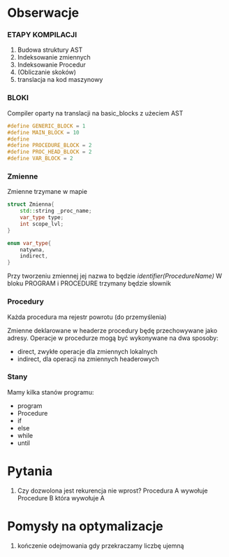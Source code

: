 # Obserwacje

### ETAPY KOMPILACJI
1. Budowa struktury AST
2. Indeksowanie zmiennych
3. Indeksowanie Procedur
4. (Obliczanie skoków)
5. translacja na kod maszynowy


### BLOKI

Compiler oparty na translacji na basic_blocks z użeciem AST

```c++
#define GENERIC_BLOCK = 1
#define MAIN_BLOCK = 10
#define 
#define PROCEDURE_BLOCK = 2
#define PROC_HEAD_BLOCK = 2
#define VAR_BLOCK = 2

```

### Zmienne
Zmienne trzymane w mapie 

``` c++
struct Zmienna{
    std::string _proc_name;
    var_type type;
    int scope_lvl;
}

enum var_type{
    natywna,
    indirect,
}
```
Przy tworzeniu zmiennej jej nazwa to będzie _identifier(ProcedureName)_
W bloku PROGRAM i PROCEDURE trzymany będzie słownik
###
### Procedury
Każda procedura ma rejestr powrotu (do przemyślenia)

Zmienne deklarowane w headerze procedury będę przechowywane jako adresy. Operacje w procedurze mogą być wykonywane na dwa sposoby:
- direct, zwykłe operacje dla zmiennych lokalnych  
- indirect, dla operacji na zmiennych headerowych
  

### Stany

Mamy kilka stanów programu:
- program
- Procedure
- if
- else
- while
- until
  
# Pytania

1. Czy dozwolona jest rekurencja nie wprost? Procedura A wywołuje Procedure B która wywołuje A


# Pomysły na optymalizacje
1. kończenie odejmowania gdy przekraczamy liczbę ujemną